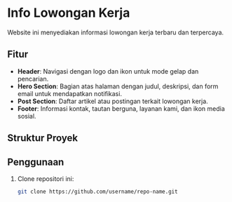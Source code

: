 # Info Lowongan Kerja

Website ini menyediakan informasi lowongan kerja terbaru dan terpercaya.

## Fitur

- **Header**: Navigasi dengan logo dan ikon untuk mode gelap dan pencarian.
- **Hero Section**: Bagian atas halaman dengan judul, deskripsi, dan form email untuk mendapatkan notifikasi.
- **Post Section**: Daftar artikel atau postingan terkait lowongan kerja.
- **Footer**: Informasi kontak, tautan berguna, layanan kami, dan ikon media sosial.

## Struktur Proyek

## Penggunaan

1. Clone repositori ini:
   ```sh
   git clone https://github.com/username/repo-name.git
